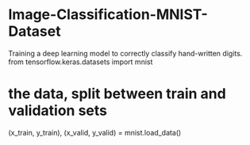 # Image-Classification-MNIST-Dataset
Training a deep learning model to correctly classify hand-written digits.
from tensorflow.keras.datasets import mnist
# the data, split between train and validation sets
(x_train, y_train), (x_valid, y_valid) = mnist.load_data()
